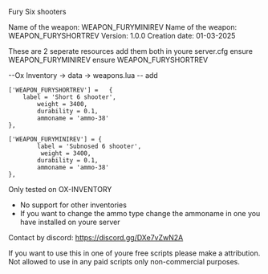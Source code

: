 Fury Six shooters

Name of the weapon: WEAPON_FURYMINIREV
Name of the weapon: WEAPON_FURYSHORTREV
Version: 1.0.0
Creation date: 01-03-2025

These are 2 seperate resources add them both in youre server.cfg
ensure WEAPON_FURYMINIREV
ensure WEAPON_FURYSHORTREV

--Ox Inventory -> data -> weapons.lua
-- add


	['WEAPON_FURYSHORTREV'] = 	{ 
		label = 'Short 6 shooter', 		  
        	weight = 3400, 
        	durability = 0.1, 
        	ammoname = 'ammo-38' 
 	},
 
	['WEAPON_FURYMINIREV'] = { 
        	label = 'Subnosed 6 shooter', 		
       		 weight = 3400, 
        	durability = 0.1, 
        	ammoname = 'ammo-38' 
	},


Only tested on OX-INVENTORY
- No support for other inventories
- If you want to change the ammo type change the ammoname in one you have installed on youre server

Contact by discord: https://discord.gg/DXe7vZwN2A

If you want to use this in one of youre free scripts please make a attribution. Not allowed to use in any paid scripts
only non-commercial purposes.
